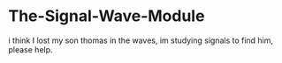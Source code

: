 # The-Signal-Wave-Module
i think I lost my son thomas in the waves, im studying signals to find him, please help.
